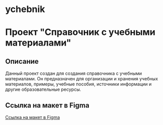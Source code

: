 # ychebnik


# Проект "Справочник с учебными материалами"

## Описание
Данный проект создан для создания справочника с учебными материалами. 
Он предназначен для организации и хранения учебных материалов, примеры, учебные пособия, источники информации и другие образовательные ресурсы. 

## Ссылка на макет в Figma
[Ссылка на макет в Figma](ссылка_на_ваш_макет)
